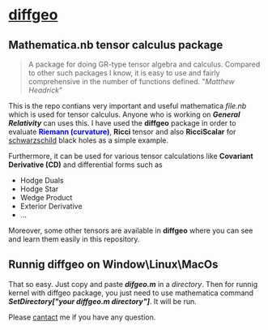 

# [diffgeo](http://people.brandeis.edu/~headrick/Mathematica/)
## Mathematica.nb tensor calculus package
> A package for doing GR-type tensor algebra and calculus. Compared to other such packages I know, it is easy to use and fairly comprehensive in the number of functions defined. "_Matthew Headrick_"

This is the repo contians very important and useful mathematica _file.nb_ which is used for tensor calculus. Anyone who is working on ***General Relativity*** can uses this.
I have used the **diffgeo** package in order to evaluate <font color='blue'> **Riemann (curvature)**</font>, **Ricci** tensor and also **RicciScalar** for [schwarzschild](https://en.wikipedia.org/wiki/Schwarzschild_metric) black holes as a simple example. 

Furthermore, it can be used for various tensor calculations like **Covariant Derivative (CD)** and differential forms such as

- Hodge Duals
- Hodge Star
- Wedge Product
- Exterior Derivative
- ...

Moreover, some other tensors are available in **diffgeo** where you can see and learn them easily in this repository. 

## Runnig diffgeo on Window\Linux\MacOs

That so easy. Just copy and paste ***difgeo.m*** in a _directory_. Then for runnig kernel with diffgeo package, you just need to use mathematica command ***SetDirectory["your diffgeo.m directory"]***. It will be run.

Please [cantact](mailto:m.reza.ebrahimi1995@gmail.com) me if you have any question.
